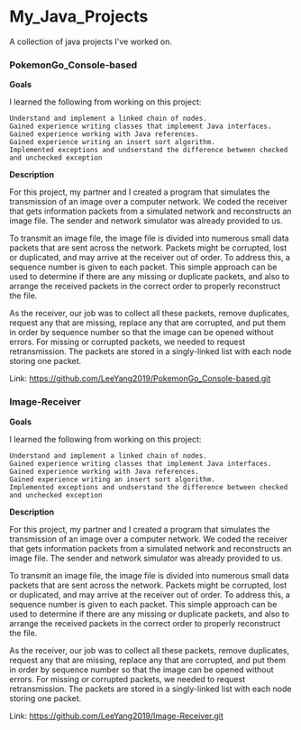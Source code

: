 # My_Java_Projects
A collection of java projects I've worked on.

### PokemonGo_Console-based

<Strong>Goals</Strong>

I learned the following from working on this project:

    Understand and implement a linked chain of nodes.
    Gained experience writing classes that implement Java interfaces.
    Gained experience working with Java references.
    Gained experience writing an insert sort algorithm.
    Implemented exceptions and undserstand the difference between checked and unchecked exception
  
<Strong>Description</Strong>

For this project, my partner and I created a program that simulates the transmission of an image over a computer network. We coded the receiver that gets information packets from a simulated network and reconstructs an image file. The sender and network simulator was already provided to us.

To transmit an image file, the image file is divided into numerous small data packets that are sent across the network. Packets might be corrupted, lost or duplicated, and may arrive at the receiver out of order. To address this, a sequence number is given to each packet. This simple approach can be used to determine if there are any missing or duplicate packets, and also to arrange the received packets in the correct order to properly reconstruct the file.

As the receiver, our job was to collect all these packets, remove duplicates, request any that are missing, replace any that are corrupted, and put them in order by sequence number so that the image can be opened without errors. For missing or corrupted packets, we needed to request retransmission. The packets are stored in a singly-linked list with each node storing one packet.

Link: https://github.com/LeeYang2019/PokemonGo_Console-based.git

### Image-Receiver

<Strong>Goals</Strong>

I learned the following from working on this project:

    Understand and implement a linked chain of nodes.
    Gained experience writing classes that implement Java interfaces.
    Gained experience working with Java references.
    Gained experience writing an insert sort algorithm.
    Implemented exceptions and undserstand the difference between checked and unchecked exception
  
<Strong>Description</Strong>

For this project, my partner and I created a program that simulates the transmission of an image over a computer network. We coded the receiver that gets information packets from a simulated network and reconstructs an image file. The sender and network simulator was already provided to us.

To transmit an image file, the image file is divided into numerous small data packets that are sent across the network. Packets might be corrupted, lost or duplicated, and may arrive at the receiver out of order. To address this, a sequence number is given to each packet. This simple approach can be used to determine if there are any missing or duplicate packets, and also to arrange the received packets in the correct order to properly reconstruct the file.

As the receiver, our job was to collect all these packets, remove duplicates, request any that are missing, replace any that are corrupted, and put them in order by sequence number so that the image can be opened without errors. For missing or corrupted packets, we needed to request retransmission. The packets are stored in a singly-linked list with each node storing one packet.

Link: https://github.com/LeeYang2019/Image-Receiver.git 

